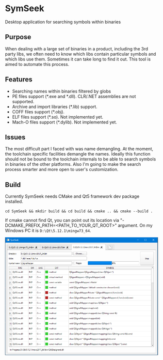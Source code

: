 # SymSeek
Desktop application for searching symbols within binaries

## Purpose
When dealing with a large set of binaries in a product, including the 3rd party libs, we often need to know which libs contain particular symbols and which libs use them. Sometimes it can take long to find it out. This tool is aimed to automate this process.

## Features
- Searching names within binaries filtered by globs
- PE files support (\*.exe and \*.dll). CLR/.NET assemblies are not supported.
- Archive and import libraries (\*.lib) support.
- COFF files support (\*.obj).
- ELF files support (\*.so). Not implemented yet.
- Mach-O files support (\*.dylib). Not implemented yet.

## Issues
The most difficult part I faced with was name demangling. At the moment, the toolchain specific facilities demangle the names. Ideally this function should not be bound to the toolchain internals to be able to search symbols in binaries of the other platforms.
Also I'm going to make the search process smarter and more open to user's customization.

## Build
Currently SymSeek needs CMake and Qt5 framework dev package installed.

`cd SymSeek && mkdir build && cd build && cmake .. && cmake --build .`

If cmake cannot find Qt, you can point out its location via "-DCMAKE_PREFIX_PATH=<PATH_TO_YOUR_QT_ROOT>" argument. On my Windows PC it is `D:\Qt\5.12.1\mingw73_64`.

![SymSeek Main Window](MainWindow.png)
